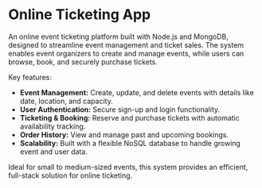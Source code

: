 # Online Ticketing App
An online event ticketing platform built with Node.js and MongoDB, designed to streamline event management and ticket sales. The system enables event organizers to create and manage events, while users can browse, book, and securely purchase tickets.

Key features:

- **Event Management:** Create, update, and delete events with details like date, location, and capacity.
- **User Authentication:** Secure sign-up and login functionality.
- **Ticketing & Booking:** Reserve and purchase tickets with automatic availability tracking.
- **Order History:** View and manage past and upcoming bookings.
- **Scalability:** Built with a flexible NoSQL database to handle growing event and user data.

Ideal for small to medium-sized events, this system provides an efficient, full-stack solution for online ticketing.

